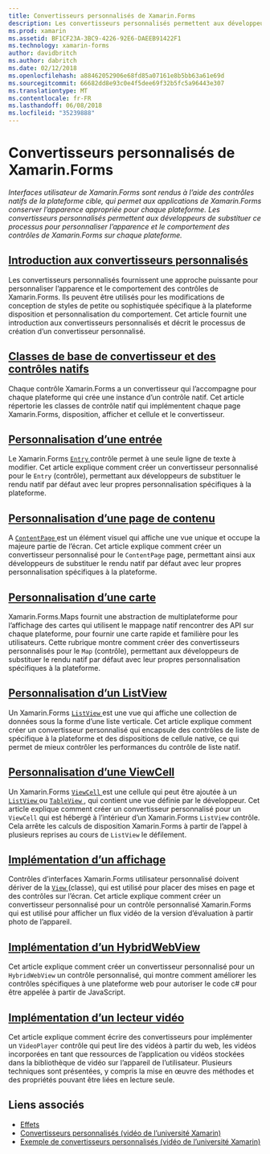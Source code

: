 ```yaml
---
title: Convertisseurs personnalisés de Xamarin.Forms
description: Les convertisseurs personnalisés permettent aux développeurs de substituer le rendu des contrôles natifs sur chaque plateforme, pour personnaliser l’apparence et le comportement des contrôles de Xamarin.Forms.
ms.prod: xamarin
ms.assetid: BF1CF23A-3BC9-4226-92E6-DAEEB91422F1
ms.technology: xamarin-forms
author: davidbritch
ms.author: dabritch
ms.date: 02/12/2018
ms.openlocfilehash: a88462052906e68fd85a07161e8b5bb63a61e69d
ms.sourcegitcommit: 66682dd8e93c0e4f5dee69f32b5fc5a96443e307
ms.translationtype: MT
ms.contentlocale: fr-FR
ms.lasthandoff: 06/08/2018
ms.locfileid: "35239888"
---
```

# <a name="xamarinforms-custom-renderers"></a>Convertisseurs personnalisés de Xamarin.Forms

_Interfaces utilisateur de Xamarin.Forms sont rendus à l’aide des contrôles natifs de la plateforme cible, qui permet aux applications de Xamarin.Forms conserver l’apparence appropriée pour chaque plateforme. Les convertisseurs personnalisés permettent aux développeurs de substituer ce processus pour personnaliser l’apparence et le comportement des contrôles de Xamarin.Forms sur chaque plateforme._

## <a name="introduction-to-custom-renderersintroductionmd"></a>[Introduction aux convertisseurs personnalisés](introduction.md)

Les convertisseurs personnalisés fournissent une approche puissante pour personnaliser l’apparence et le comportement des contrôles de Xamarin.Forms. Ils peuvent être utilisés pour les modifications de conception de styles de petite ou sophistiquée spécifique à la plateforme disposition et personnalisation du comportement. Cet article fournit une introduction aux convertisseurs personnalisés et décrit le processus de création d’un convertisseur personnalisé.

## <a name="renderer-base-classes-and-native-controlsrenderersmd"></a>[Classes de base de convertisseur et des contrôles natifs](renderers.md)

Chaque contrôle Xamarin.Forms a un convertisseur qui l’accompagne pour chaque plateforme qui crée une instance d’un contrôle natif. Cet article répertorie les classes de contrôle natif qui implémentent chaque page Xamarin.Forms, disposition, afficher et cellule et le convertisseur.

## <a name="customizing-an-entryentrymd"></a>[Personnalisation d’une entrée](entry.md)

Le Xamarin.Forms [ `Entry` ](https://developer.xamarin.com/api/type/Xamarin.Forms.Entry/) contrôle permet à une seule ligne de texte à modifier. Cet article explique comment créer un convertisseur personnalisé pour le `Entry` (contrôle), permettant aux développeurs de substituer le rendu natif par défaut avec leur propres personnalisation spécifiques à la plateforme.

## <a name="customizing-a-contentpagecontentpagemd"></a>[Personnalisation d’une page de contenu](contentpage.md)

A [ `ContentPage` ](https://developer.xamarin.com/api/type/Xamarin.Forms.ContentPage/) est un élément visuel qui affiche une vue unique et occupe la majeure partie de l’écran. Cet article explique comment créer un convertisseur personnalisé pour le `ContentPage` page, permettant ainsi aux développeurs de substituer le rendu natif par défaut avec leur propres personnalisation spécifiques à la plateforme.

## <a name="customizing-a-mapmapindexmd"></a>[Personnalisation d’une carte](map/index.md)

Xamarin.Forms.Maps fournit une abstraction de multiplateforme pour l’affichage des cartes qui utilisent le mappage natif rencontrer des API sur chaque plateforme, pour fournir une carte rapide et familière pour les utilisateurs. Cette rubrique montre comment créer des convertisseurs personnalisés pour le `Map` (contrôle), permettant aux développeurs de substituer le rendu natif par défaut avec leur propres personnalisation spécifiques à la plateforme.

## <a name="customizing-a-listviewlistviewmd"></a>[Personnalisation d’un ListView](listview.md)

Un Xamarin.Forms [ `ListView` ](https://developer.xamarin.com/api/type/Xamarin.Forms.ListView/) est une vue qui affiche une collection de données sous la forme d’une liste verticale. Cet article explique comment créer un convertisseur personnalisé qui encapsule des contrôles de liste de spécifique à la plateforme et des dispositions de cellule native, ce qui permet de mieux contrôler les performances du contrôle de liste natif.

## <a name="customizing-a-viewcellviewcellmd"></a>[Personnalisation d’une ViewCell](viewcell.md)

Un Xamarin.Forms [ `ViewCell` ](https://developer.xamarin.com/api/type/Xamarin.Forms.ViewCell/) est une cellule qui peut être ajoutée à un [ `ListView` ](https://developer.xamarin.com/api/type/Xamarin.Forms.ListView/) ou [ `TableView` ](https://developer.xamarin.com/api/type/Xamarin.Forms.TableView/), qui contient une vue définie par le développeur. Cet article explique comment créer un convertisseur personnalisé pour un `ViewCell` qui est hébergé à l’intérieur d’un Xamarin.Forms `ListView` contrôle. Cela arrête les calculs de disposition Xamarin.Forms à partir de l’appel à plusieurs reprises au cours de `ListView` le défilement.

## <a name="implementing-a-viewviewmd"></a>[Implémentation d’un affichage](view.md)

Contrôles d’interfaces Xamarin.Forms utilisateur personnalisé doivent dériver de la [ `View` ](https://developer.xamarin.com/api/type/Xamarin.Forms.View/) (classe), qui est utilisé pour placer des mises en page et des contrôles sur l’écran. Cet article explique comment créer un convertisseur personnalisé pour un contrôle personnalisé Xamarin.Forms qui est utilisé pour afficher un flux vidéo de la version d’évaluation à partir photo de l’appareil.

## <a name="implementing-a-hybridwebviewhybridwebviewmd"></a>[Implémentation d’un HybridWebView](hybridwebview.md)

Cet article explique comment créer un convertisseur personnalisé pour un `HybridWebView` un contrôle personnalisé, qui montre comment améliorer les contrôles spécifiques à une plateforme web pour autoriser le code c# pour être appelée à partir de JavaScript.

## <a name="implementing-a-video-playervideo-playerindexmd"></a>[Implémentation d’un lecteur vidéo](video-player/index.md)

Cet article explique comment écrire des convertisseurs pour implémenter un `VideoPlayer` contrôle qui peut lire des vidéos à partir du web, les vidéos incorporées en tant que ressources de l’application ou vidéos stockées dans la bibliothèque de vidéo sur l’appareil de l’utilisateur. Plusieurs techniques sont présentées, y compris la mise en œuvre des méthodes et des propriétés pouvant être liées en lecture seule.


## <a name="related-links"></a>Liens associés

- [Effets](~/xamarin-forms/app-fundamentals/effects/index.md)
- [Convertisseurs personnalisés (vidéo de l’université Xamarin)](https://developer.xamarin.com/videos/cross-platform/xamarinforms-custom-renderers/)
- [Exemple de convertisseurs personnalisés (vidéo de l’université Xamarin)](http://bit.ly/xf-customrenderer)
